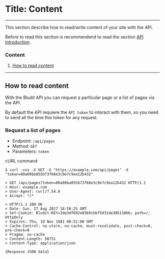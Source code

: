 # Title: Content
<!-- Position: 2 -->
<!-- Date: 2017-08-27 13:00:00 -->
---
This section describe how to read/write content of your site with the API.

Before to read this section is recommendend to read the section [API Introduction](https://docs.bludit.com/en/api/introduction).

### Content
1. [How to read content](#read-content)

---

## <a id="read-content"></a> How to read content
With the Bludit API you can request a particular page or a list of pages via the API.

By default the API requiere the `API token` to interact with them, so you need to send all the time this token for any request.

### Request a list of pages
- Endpoint: `/api/pages`
- Method: `GET`
- Parameters: `token`

cURL command
```
$ curl -vvv -X GET -G "https://example.com/api/pages" -d "token=80a09ba055b73f68e3c9e7c9ea12b432"

> GET /api/pages?token=80a09ba055b73f68e3c9e7c9ea12b432 HTTP/1.1
> Host: example.com
> User-Agent: curl/7.54.0
> Accept: */*

< HTTP/1.1 200 OK
< Date: Sun, 27 Aug 2017 18:58:25 GMT
< Set-Cookie: Bludit-KEY=3de3df692e83b9cbbf5d31de385110bb; path=/; HttpOnly
< Expires: Thu, 19 Nov 1981 08:52:00 GMT
< Cache-Control: no-store, no-cache, must-revalidate, post-check=0, pre-check=0
< Pragma: no-cache
< Content-Length: 50731
< Content-Type: application/json

{Response JSON data}
```